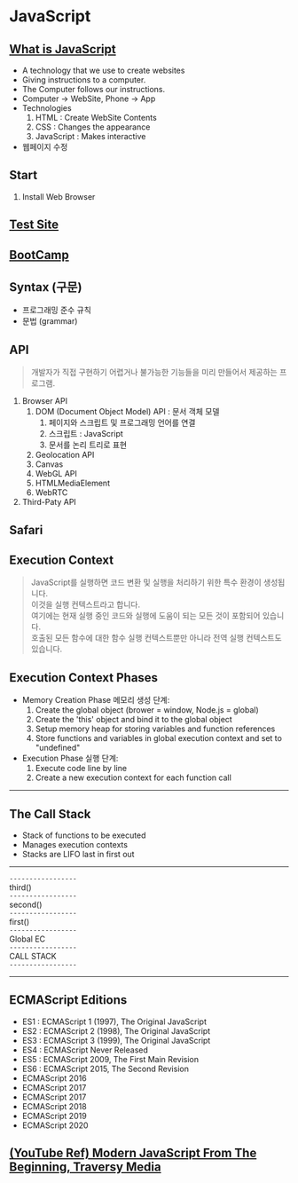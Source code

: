 # JavaScript

## [What is JavaScript](https://developer.mozilla.org/ko/docs/Learn/JavaScript/First_steps/What_is_JavaScript)

- A technology that we use to create websites
- Giving instructions to a computer.
- The Computer follows our instructions.
- Computer -> WebSite, Phone -> App
- Technologies
    1. HTML : Create WebSite Contents
    2. CSS  : Changes the appearance
    3. JavaScript : Makes interactive
- 웹페이지 수정

## Start

1. Install Web Browser

## [Test Site](supersimple.dev/js-basics)

## [BootCamp](bootcamp.js)

## Syntax (구문)

- 프로그래밍 준수 규칙
- 문법 (grammar)

## API

> 개발자가 직접 구현하기 어렵거나 불가능한 기능들을 미리 만들어서 제공하는 프로그램.

1. Browser API
   1. DOM (Document Object Model) API : 문서 객체 모델
      1. 페이지와 스크립트 및 프로그래밍 언어를 연결
      2. 스크립트 : JavaScript
      3. 문서를 논리 트리로 표현
   2. Geolocation API
   3. Canvas
   4. WebGL API
   5. HTMLMediaElement
   6. WebRTC
2. Third-Paty API

## Safari

## Execution Context
>
> JavaScript를 실행하면 코드 변환 및 실행을 처리하기 위한 특수 환경이 생성됩니다.  
> 이것을 실행 컨텍스트라고 합니다.  
> 여기에는 현재 실행 중인 코드와 실행에 도움이 되는 모든 것이 포함되어 있습니다.  
> 호출된 모든 함수에 대한 함수 실행 컨텍스트뿐만 아니라 전역 실행 컨텍스트도 있습니다.  

## Execution Context Phases

- Memory Creation Phase 메모리 생성 단계:
   1. Create the global object (brower = window, Node.js = global)
   2. Create the 'this' object and bind it to the global object
   3. Setup memory heap for storing variables and function references
   4. Store functions and variables in global execution context and set to "undefined"
- Execution Phase 실행 단계:
   1. Execute code line by line
   2. Create a new execution context for each function call

---

## The Call Stack

- Stack of functions to be executed
- Manages execution contexts
- Stacks are LIFO last in first out

---

`-----------------`  
third()  
`-----------------`  
second()  
`-----------------`  
first()  
`-----------------`  
Global EC  
`-----------------`  
CALL STACK  
`-----------------`  

---

## ECMAScript Editions

- ES1 : ECMAScript 1 (1997), The Original JavaScript
- ES2 : ECMAScript 2 (1998), The Original JavaScript
- ES3 : ECMAScript 3 (1999), The Original JavaScript
- ES4 : ECMAScript Never Released
- ES5 : ECMAScript 2009, The First Main Revision
- ES6 : ECMAScript 2015, The Second Revision
- ECMAScript 2016
- ECMAScript 2017
- ECMAScript 2017
- ECMAScript 2018
- ECMAScript 2019
- ECMAScript 2020

## [(YouTube Ref) Modern JavaScript From The Beginning, Traversy Media](https://youtu.be/BI1o2H9z9fo?si=D2QlyCyVjzxmW9mA)
